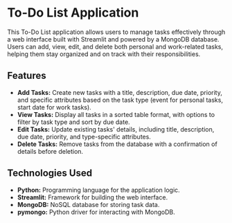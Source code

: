 # To-Do List Application
This To-Do List application allows users to manage tasks effectively through a web interface built with Streamlit and powered by a MongoDB database. Users can add, view, edit, and delete both personal and work-related tasks, helping them stay organized and on track with their responsibilities.

## Features
* __Add Tasks:__ Create new tasks with a title, description, due date, priority, and specific attributes based on the task type (event for personal tasks, start date for work tasks).
* __View Tasks:__ Display all tasks in a sorted table format, with options to filter by task type and sort by due date.
* __Edit Tasks:__ Update existing tasks' details, including title, description, due date, priority, and type-specific attributes.
* __Delete Tasks:__ Remove tasks from the database with a confirmation of details before deletion.

## Technologies Used
* __Python:__ Programming language for the application logic.
* __Streamlit:__ Framework for building the web interface.
* __MongoDB:__ NoSQL database for storing task data.
* __pymongo:__ Python driver for interacting with MongoDB.
